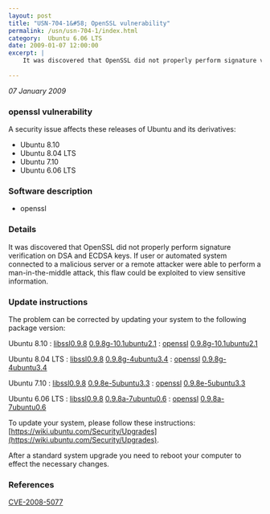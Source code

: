```yaml
---
layout: post
title: "USN-704-1&#58; OpenSSL vulnerability"
permalink: /usn/usn-704-1/index.html
category:  Ubuntu 6.06 LTS
date: 2009-01-07 12:00:00
excerpt: |
    It was discovered that OpenSSL did not properly perform signature verification on DSA and ECDSA keys. If user or automated system connected to a malicious server or a remote attacker were able to perform a man-in-the-middle attack, this flaw could be exploited to view sensitive information. 
    
--- 
```

 
 

*07 January 2009*

### openssl vulnerability

A security issue affects these releases of Ubuntu and its derivatives:

* Ubuntu 8.10
* Ubuntu 8.04 LTS
* Ubuntu 7.10
* Ubuntu 6.06 LTS

### Software description

* openssl 

### Details

It was discovered that OpenSSL did not properly perform signature verification on DSA and ECDSA keys. If user or automated system connected to a malicious server or a remote attacker were able to perform a man-in-the-middle attack, this flaw could be exploited to view sensitive information. 

### Update instructions

The problem can be corrected by updating your system to the following package version:

Ubuntu 8.10
 : [libssl0.9.8](https://launchpad.net/ubuntu/+source/openssl) <span> [0.9.8g-10.1ubuntu2.1](https://launchpad.net/ubuntu/+source/openssl/0.9.8g-10.1ubuntu2.1) </span> 
 : [openssl](https://launchpad.net/ubuntu/+source/openssl) <span> [0.9.8g-10.1ubuntu2.1](https://launchpad.net/ubuntu/+source/openssl/0.9.8g-10.1ubuntu2.1) </span> 

Ubuntu 8.04 LTS
 : [libssl0.9.8](https://launchpad.net/ubuntu/+source/openssl) <span> [0.9.8g-4ubuntu3.4](https://launchpad.net/ubuntu/+source/openssl/0.9.8g-4ubuntu3.4) </span> 
 : [openssl](https://launchpad.net/ubuntu/+source/openssl) <span> [0.9.8g-4ubuntu3.4](https://launchpad.net/ubuntu/+source/openssl/0.9.8g-4ubuntu3.4) </span> 

Ubuntu 7.10
 : [libssl0.9.8](https://launchpad.net/ubuntu/+source/openssl) <span> [0.9.8e-5ubuntu3.3](https://launchpad.net/ubuntu/+source/openssl/0.9.8e-5ubuntu3.3) </span> 
 : [openssl](https://launchpad.net/ubuntu/+source/openssl) <span> [0.9.8e-5ubuntu3.3](https://launchpad.net/ubuntu/+source/openssl/0.9.8e-5ubuntu3.3) </span> 

Ubuntu 6.06 LTS
 : [libssl0.9.8](https://launchpad.net/ubuntu/+source/openssl) <span> [0.9.8a-7ubuntu0.6](https://launchpad.net/ubuntu/+source/openssl/0.9.8a-7ubuntu0.6) </span> 
 : [openssl](https://launchpad.net/ubuntu/+source/openssl) <span> [0.9.8a-7ubuntu0.6](https://launchpad.net/ubuntu/+source/openssl/0.9.8a-7ubuntu0.6) </span> 

To update your system, please follow these instructions: [https://wiki.ubuntu.com/Security/Upgrades](https://wiki.ubuntu.com/Security/Upgrades).

After a standard system upgrade you need to reboot your computer to effect the necessary changes. 

### References

 
 [CVE-2008-5077](http://people.ubuntu.com/~ubuntu-security/cve/CVE-2008-5077)
 

